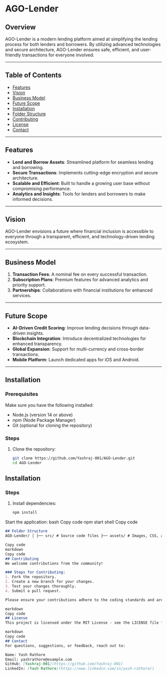 # AGO-Lender

## Overview
AGO-Lender is a modern lending platform aimed at simplifying the lending process for both lenders and borrowers. By utilizing advanced technologies and secure architecture, AGO-Lender ensures safe, efficient, and user-friendly transactions for everyone involved.

---

## Table of Contents
- [Features](#features)
- [Vision](#vision)
- [Business Model](#business-model)
- [Future Scope](#future-scope)
- [Installation](#installation)
- [Folder Structure](#folder-structure)
- [Contributing](#contributing)
- [License](#license)
- [Contact](#contact)

---

## Features
- **Lend and Borrow Assets**: Streamlined platform for seamless lending and borrowing.
- **Secure Transactions**: Implements cutting-edge encryption and secure architecture.
- **Scalable and Efficient**: Built to handle a growing user base without compromising performance.
- **Analytics and Insights**: Tools for lenders and borrowers to make informed decisions.

---

## Vision
AGO-Lender envisions a future where financial inclusion is accessible to everyone through a transparent, efficient, and technology-driven lending ecosystem.

---

## Business Model
1. **Transaction Fees**: A nominal fee on every successful transaction.
2. **Subscription Plans**: Premium features for advanced analytics and priority support.
3. **Partnerships**: Collaborations with financial institutions for enhanced services.

---

## Future Scope
- **AI-Driven Credit Scoring**: Improve lending decisions through data-driven insights.
- **Blockchain Integration**: Introduce decentralized technologies for enhanced transparency.
- **Global Expansion**: Support for multi-currency and cross-border transactions.
- **Mobile Platform**: Launch dedicated apps for iOS and Android.

---

## Installation

### Prerequisites
Make sure you have the following installed:
- Node.js (version 14 or above)
- npm (Node Package Manager)
- Git (optional for cloning the repository)

### Steps
1. Clone the repository:
   ```bash
   git clone https://github.com/Yashraj-001/AGO-Lender.git
   cd AGO-Lender
## Installation

### Steps
1. Install dependencies:
   ```bash
   npm install
Start the application:
bash
Copy code
npm start
shell
Copy code

```markdown
## Folder Structure
AGO-Lender/ │ ├── src/ # Source code files ├── assets/ # Images, CSS, and other resources ├── config/ # Configuration files ├── docs/ # Documentation ├── test/ # Testing files ├── README.md # Project documentation ├── package.json # Node.js dependencies └── .gitignore # Files to ignore in version control

Copy code
markdown
Copy code
## Contributing
We welcome contributions from the community!

### Steps for Contributing:
1. Fork the repository.
2. Create a new branch for your changes.
3. Test your changes thoroughly.
4. Submit a pull request.

Please ensure your contributions adhere to the coding standards and are well-documented.

markdown
Copy code
## License
This project is licensed under the MIT License - see the LICENSE file for details.

markdown
Copy code
## Contact
For questions, suggestions, or feedback, reach out to:

Name: Yash Rathore  
Email: yashrathore@example.com  
GitHub: [Yashraj-001](https://github.com/Yashraj-001)  
LinkedIn: [Yash Rathore](https://www.linkedin.com/in/yash-rathore/)
